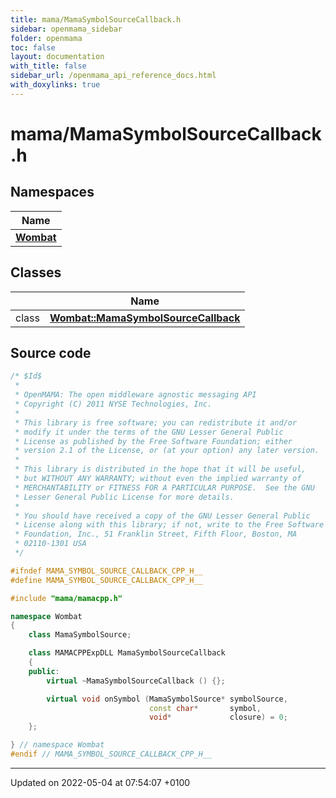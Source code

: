 ```yaml
---
title: mama/MamaSymbolSourceCallback.h
sidebar: openmama_sidebar
folder: openmama
toc: false
layout: documentation
with_title: false
sidebar_url: /openmama_api_reference_docs.html
with_doxylinks: true
---
```


# mama/MamaSymbolSourceCallback.h



## Namespaces

| Name           |
| -------------- |
| **[Wombat](namespaceWombat.html)**  |

## Classes

|                | Name           |
| -------------- | -------------- |
| class | **[Wombat::MamaSymbolSourceCallback](classWombat_1_1MamaSymbolSourceCallback.html)**  |




## Source code

```cpp
/* $Id$
 *
 * OpenMAMA: The open middleware agnostic messaging API
 * Copyright (C) 2011 NYSE Technologies, Inc.
 *
 * This library is free software; you can redistribute it and/or
 * modify it under the terms of the GNU Lesser General Public
 * License as published by the Free Software Foundation; either
 * version 2.1 of the License, or (at your option) any later version.
 *
 * This library is distributed in the hope that it will be useful,
 * but WITHOUT ANY WARRANTY; without even the implied warranty of
 * MERCHANTABILITY or FITNESS FOR A PARTICULAR PURPOSE.  See the GNU
 * Lesser General Public License for more details.
 *
 * You should have received a copy of the GNU Lesser General Public
 * License along with this library; if not, write to the Free Software
 * Foundation, Inc., 51 Franklin Street, Fifth Floor, Boston, MA
 * 02110-1301 USA
 */

#ifndef MAMA_SYMBOL_SOURCE_CALLBACK_CPP_H__
#define MAMA_SYMBOL_SOURCE_CALLBACK_CPP_H__

#include "mama/mamacpp.h"

namespace Wombat 
{
    class MamaSymbolSource;

    class MAMACPPExpDLL MamaSymbolSourceCallback
    {
    public:
        virtual ~MamaSymbolSourceCallback () {};

        virtual void onSymbol (MamaSymbolSource* symbolSource,
                               const char*       symbol,
                               void*             closure) = 0;
    };

} // namespace Wombat
#endif // MAMA_SYMBOL_SOURCE_CALLBACK_CPP_H__
```


-------------------------------

Updated on 2022-05-04 at 07:54:07 +0100

